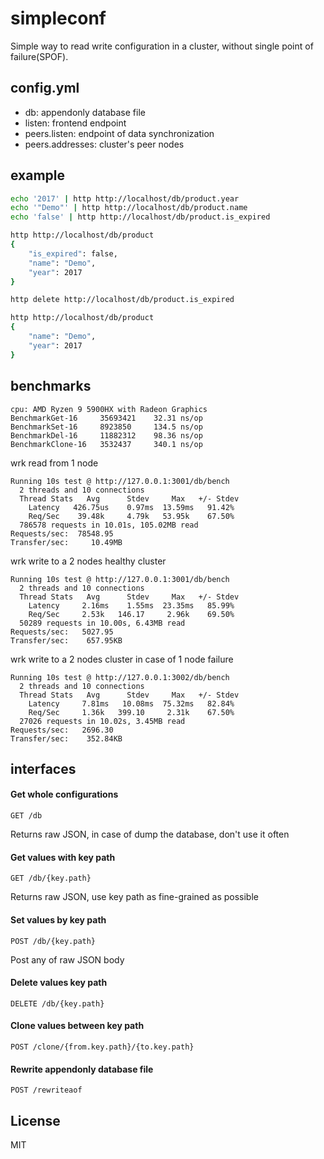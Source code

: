 # simpleconf

Simple way to read write configuration in a cluster, without single point of failure(SPOF).

## config.yml

- db: appendonly database file
- listen: frontend endpoint
- peers.listen: endpoint of data synchronization
- peers.addresses: cluster's peer nodes

## example

```bash
echo '2017' | http http://localhost/db/product.year
echo '"Demo"' | http http://localhost/db/product.name
echo 'false' | http http://localhost/db/product.is_expired

http http://localhost/db/product
{
    "is_expired": false, 
    "name": "Demo", 
    "year": 2017
}

http delete http://localhost/db/product.is_expired

http http://localhost/db/product
{
    "name": "Demo", 
    "year": 2017
}
```

## benchmarks

```
cpu: AMD Ryzen 9 5900HX with Radeon Graphics
BenchmarkGet-16     35693421	32.31 ns/op
BenchmarkSet-16     8923850	    134.5 ns/op
BenchmarkDel-16     11882312    98.36 ns/op
BenchmarkClone-16   3532437	    340.1 ns/op
```

wrk read from 1 node

```
Running 10s test @ http://127.0.0.1:3001/db/bench
  2 threads and 10 connections
  Thread Stats   Avg      Stdev     Max   +/- Stdev
    Latency   426.75us    0.97ms  13.59ms   91.42%
    Req/Sec    39.48k     4.79k   53.95k    67.50%
  786578 requests in 10.01s, 105.02MB read
Requests/sec:  78548.95
Transfer/sec:     10.49MB
```

wrk write to a 2 nodes healthy cluster

```
Running 10s test @ http://127.0.0.1:3001/db/bench
  2 threads and 10 connections
  Thread Stats   Avg      Stdev     Max   +/- Stdev
    Latency     2.16ms    1.55ms  23.35ms   85.99%
    Req/Sec     2.53k   146.17     2.96k    69.50%
  50289 requests in 10.00s, 6.43MB read
Requests/sec:   5027.95
Transfer/sec:    657.95KB
```

wrk write to a 2 nodes cluster in case of 1 node failure

```
Running 10s test @ http://127.0.0.1:3002/db/bench
  2 threads and 10 connections
  Thread Stats   Avg      Stdev     Max   +/- Stdev
    Latency     7.81ms   10.08ms  75.32ms   82.84%
    Req/Sec     1.36k   399.10     2.31k    67.50%
  27026 requests in 10.02s, 3.45MB read
Requests/sec:   2696.30
Transfer/sec:    352.84KB
```

## interfaces

#### Get whole configurations

`GET /db`

Returns raw JSON, in case of dump the database, don't use it often

#### Get values with key path

`GET /db/{key.path}`

Returns raw JSON, use key path as fine-grained as possible

#### Set values by key path

`POST /db/{key.path}`

Post any of raw JSON body

#### Delete values key path

`DELETE /db/{key.path}`

#### Clone values between key path

`POST /clone/{from.key.path}/{to.key.path}`

#### Rewrite appendonly database file

`POST /rewriteaof`

## License 

MIT
